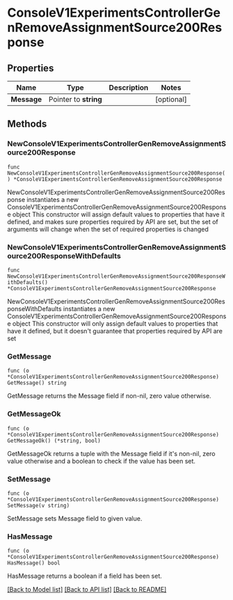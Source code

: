 # ConsoleV1ExperimentsControllerGenRemoveAssignmentSource200Response

## Properties

Name | Type | Description | Notes
------------ | ------------- | ------------- | -------------
**Message** | Pointer to **string** |  | [optional] 

## Methods

### NewConsoleV1ExperimentsControllerGenRemoveAssignmentSource200Response

`func NewConsoleV1ExperimentsControllerGenRemoveAssignmentSource200Response() *ConsoleV1ExperimentsControllerGenRemoveAssignmentSource200Response`

NewConsoleV1ExperimentsControllerGenRemoveAssignmentSource200Response instantiates a new ConsoleV1ExperimentsControllerGenRemoveAssignmentSource200Response object
This constructor will assign default values to properties that have it defined,
and makes sure properties required by API are set, but the set of arguments
will change when the set of required properties is changed

### NewConsoleV1ExperimentsControllerGenRemoveAssignmentSource200ResponseWithDefaults

`func NewConsoleV1ExperimentsControllerGenRemoveAssignmentSource200ResponseWithDefaults() *ConsoleV1ExperimentsControllerGenRemoveAssignmentSource200Response`

NewConsoleV1ExperimentsControllerGenRemoveAssignmentSource200ResponseWithDefaults instantiates a new ConsoleV1ExperimentsControllerGenRemoveAssignmentSource200Response object
This constructor will only assign default values to properties that have it defined,
but it doesn't guarantee that properties required by API are set

### GetMessage

`func (o *ConsoleV1ExperimentsControllerGenRemoveAssignmentSource200Response) GetMessage() string`

GetMessage returns the Message field if non-nil, zero value otherwise.

### GetMessageOk

`func (o *ConsoleV1ExperimentsControllerGenRemoveAssignmentSource200Response) GetMessageOk() (*string, bool)`

GetMessageOk returns a tuple with the Message field if it's non-nil, zero value otherwise
and a boolean to check if the value has been set.

### SetMessage

`func (o *ConsoleV1ExperimentsControllerGenRemoveAssignmentSource200Response) SetMessage(v string)`

SetMessage sets Message field to given value.

### HasMessage

`func (o *ConsoleV1ExperimentsControllerGenRemoveAssignmentSource200Response) HasMessage() bool`

HasMessage returns a boolean if a field has been set.


[[Back to Model list]](../README.md#documentation-for-models) [[Back to API list]](../README.md#documentation-for-api-endpoints) [[Back to README]](../README.md)


